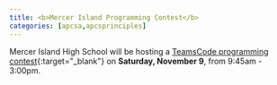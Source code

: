 ```yaml
---
title: <b>Mercer Island Programming Contest</b>
categories: [apcsa,apcsprinciples]
---
```

Mercer Island High School will be hosting a [TeamsCode programming contest](https://teamscode.com/contests/fall-2019-mihs-programming-contest/){:target="_blank"} on <b>Saturday, November 9</b>, from 9:45am - 3:00pm.
